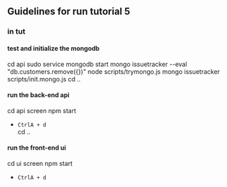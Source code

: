 ## Guidelines for run tutorial 5
### in tut
#### test and initialize the mongodb
cd api
sudo service mongodb start
mongo issuetracker --eval "db.customers.remove({})"
node scripts/trymongo.js
mongo issuetracker scripts/init.mongo.js
cd ..
#### run the back-end api
cd api
screen npm start
- `CtrlA + d`  
cd ..
#### run the front-end ui
cd ui
screen npm start
- `CtrlA + d`  
